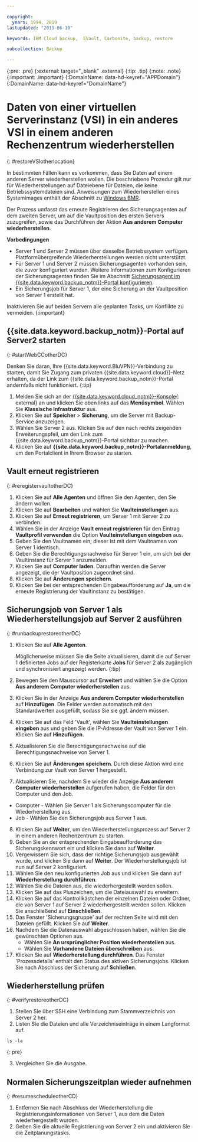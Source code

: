 ```yaml
---

copyright:
  years: 1994, 2019
lastupdated: "2019-06-10"

keywords: IBM Cloud backup,  EVault, Carbonite, backup, restore

subcollection: Backup

---
```

{:pre: .pre}
{:external: target="_blank" .external}
{:tip: .tip}
{:note: .note}
{:important: .important}
{:DomainName: data-hd-keyref="APPDomain"}
{:DomainName: data-hd-keyref="DomainName"}

# Daten von einer virtuellen Serverinstanz (VSI) in ein anderes VSI in einem anderen Rechenzentrum wiederherstellen
{: #restoreVSIotherlocation}

In bestimmten Fällen kann es vorkommen, dass Sie Daten auf einem anderen Server wiederherstellen wollen. Die beschriebene Prozedur gilt nur für Wiederherstellungen auf Dateiebene für Dateien, die keine Betriebssystemdateien sind. Anweisungen zum Wiederherstellen eines Systemimages enthält der Abschnitt zu [Windows BMR](/docs/infrastructure/Backup?topic=Backup-restoreBMR).

Der Prozess umfasst das erneute Registrieren des Sicherungsagenten auf dem zweiten Server, um auf die Vaultposition des ersten Servers zuzugreifen, sowie das Durchführen der Aktion **Aus anderem Computer wiederherstellen**.

**Vorbedingungen**

- Server 1 und Server 2 müssen über dasselbe Betriebssystem verfügen. Plattformübergreifende Wiederherstellungen werden nicht unterstützt.
- Für Server 1 und Server 2 müssen Sicherungsagenten vorhanden sein, die zuvor konfiguriert wurden. Weitere Informationen zum Konfigurieren der Sicherungsagenten finden Sie im Abschnitt [Sicherungsagent im {{site.data.keyword.backup_notm}}-Portal konfigurieren](/docs/infrastructure/Backup?topic=Backup-getting-started#getting-started).
- Ein Sicherungsjob für Server 1, der eine Sicherung an der Vaultposition von Server 1 erstellt hat.

Inaktivieren Sie auf beiden Servern alle geplanten Tasks, um Konflikte zu vermeiden.
{:important}

## {{site.data.keyword.backup_notm}}-Portal auf Server2 starten
{: #startWebCCotherDC}

Denken Sie daran, Ihre {{site.data.keyword.BluVPN}}-Verbindung zu starten, damit Sie Zugang zum privaten {{site.data.keyword.cloud}}-Netz erhalten, da der Link zum {{site.data.keyword.backup_notm}}-Portal andernfalls nicht funktioniert.
{:tip}

1. Melden Sie sich an der [{{site.data.keyword.cloud_notm}}-Konsole](https://{DomainName}){: external} an und klicken Sie oben links auf das **Menüsymbol**. Wählen Sie **Klassische Infrastruktur** aus.
2. Klicken Sie auf **Speicher** > **Sicherung**, um die Server mit Backup-Service anzuzeigen.
3. Wählen Sie Server 2 aus. Klicken Sie auf den nach rechts zeigenden Erweiterungspfeil, um den Link zum {{site.data.keyword.backup_notm}}-Portal sichtbar zu machen.
4. Klicken Sie auf **{{site.data.keyword.backup_notm}}-Portalanmeldung**, um den Portalclient in Ihrem Browser zu starten.

## Vault erneut registrieren
{: #reregistervaultotherDC}

1. Klicken Sie auf **Alle Agenten** und öffnen Sie den Agenten, den Sie ändern wollen.
2. Klicken Sie auf **Bearbeiten** und wählen Sie **Vaulteinstellungen** aus.
3. Klicken Sie auf **Erneut registrieren**, um Server 1 mit Server 2 zu verbinden.
4. Wählen Sie in der Anzeige **Vault erneut registrieren** für den Eintrag **Vaultprofil verwenden** die Option **Vaulteinstellungen eingeben** aus.
5. Geben Sie den Vaultnamen ein; dieser ist mit dem Vaultnamen von Server 1 identisch.
6. Geben Sie die Berechtigungsnachweise für Server 1 ein, um sich bei der Vaultinstanz für Server 1 anzumelden.
7. Klicken Sie auf **Computer laden**. Daraufhin werden die Server angezeigt, die der Vaultposition zugeordnet sind.
8. Klicken Sie auf **Änderungen speichern**.
9. Klicken Sie bei der entsprechenden Eingabeaufforderung auf **Ja**, um die erneute Registrierung der Vaultinstanz zu bestätigen.

## Sicherungsjob von Server 1 als Wiederherstellungsjob auf Server 2 ausführen
{: #runbackuprestoreotherDC}

1. Klicken Sie auf **Alle Agenten**.

   Möglicherweise müssen Sie die Seite aktualisieren, damit die auf Server 1 definierten Jobs auf der Registerkarte **Jobs** für Server 2 als zugänglich und synchronisiert angezeigt werden.
   {:tip}
2. Bewegen Sie den Mauscursor auf **Erweitert** und wählen Sie die Option **Aus anderem Computer wiederherstellen** aus.
3. Klicken Sie in der Anzeige **Aus anderem Computer wiederherstellen** auf **Hinzufügen**. Die Felder werden automatisch mit den Standardwerten ausgefüllt, sodass Sie sie ggf. ändern müssen.
4. Klicken Sie auf das Feld 'Vault', wählen Sie **Vaulteinstellungen eingeben** aus und geben Sie die IP-Adresse der Vault von Server 1 ein. Klicken Sie auf **Hinzufügen**.
5. Aktualisieren Sie die Berechtigungsnachweise auf die Berechtigungsnachweise von Server 1.
6. Klicken Sie auf **Änderungen speichern**. Durch diese Aktion wird eine Verbindung zur Vault von Server 1 hergestellt.
7. Aktualisieren Sie, nachdem Sie wieder die Anzeige **Aus anderem Computer wiederherstellen** aufgerufen haben, die Felder für den Computer und den Job.
  - Computer - Wählen Sie Server 1 als Sicherungscomputer für die Wiederherstellung aus.
  - Job - Wählen Sie den Sicherungsjob aus Server 1 aus.
8. Klicken Sie auf **Weiter**, um den Wiederherstellungsprozess auf Server 2 in einem anderen Rechenzentrum zu starten.
9. Geben Sie an der entsprechenden Eingabeaufforderung das Sicherungskennwort ein und klicken Sie dann auf **Weiter**.
10. Vergewissern Sie sich, dass der richtige Sicherungsjob ausgewählt wurde, und klicken Sie dann auf **Weiter**. Der Wiederherstellungsjob ist nun auf Server 2 konfiguriert.
11. Wählen Sie den neu konfigurierten Job aus und klicken Sie dann auf **Wiederherstellung durchführen**.
12. Wählen Sie die Dateien aus, die wiederhergestellt werden sollen.
13. Klicken Sie auf das Pluszeichen, um die Dateiauswahl zu erweitern.
14. Klicken Sie auf das Kontrollkästchen der einzelnen Dateien oder Ordner, die von Server 1 auf Server 2 wiederhergestellt werden sollen. Klicken Sie anschließend auf **Einschließen**.
15. Das Fenster 'Sicherungsgruppe' auf der rechten Seite wird mit den Dateien gefüllt. Klicken Sie auf **Weiter**.
16. Nachdem Sie die Datenauswahl abgeschlossen haben, wählen Sie die gewünschten Optionen aus.
    - Wählen Sie **An ursprünglicher Position wiederherstellen** aus.
    - Wählen Sie **Vorhandene Dateien überschreiben** aus.
17. Klicken Sie auf **Wiederherstellung durchführen**. Das Fenster 'Prozessdetails' enthält den Status des aktiven Sicherungsjobs. Klicken Sie nach Abschluss der Sicherung auf **Schließen**.


## Wiederherstellung prüfen
{: #verifyrestoreotherDC}

1. Stellen Sie über SSH eine Verbindung zum Stammverzeichnis von Server 2 her.
2. Listen Sie die Dateien und alle Verzeichniseinträge in einem Langformat auf.
  ```
  ls -la
  ```
  {: pre}

3. Vergleichen Sie die Ausgabe.

## Normalen Sicherungszeitplan wieder aufnehmen
{: #resumescheduleotherCD}

1. Entfernen Sie nach Abschluss der Wiederherstellung die Registrierungsinformationen von Server 1, aus dem die Daten wiederhergestellt wurden.
2. Geben Sie die aktuelle Registrierung von Server 2 ein und aktivieren Sie die Zeitplanungstasks.
